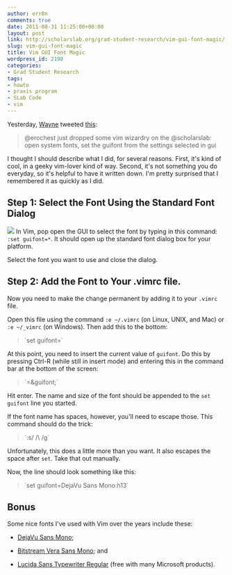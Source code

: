 ```yaml
---
author: err8n
comments: true
date: 2011-08-31 11:25:00+00:00
layout: post
link: http://scholarslab.org/grad-student-research/vim-gui-font-magic/
slug: vim-gui-font-magic
title: Vim GUI Font Magic
wordpress_id: 2198
categories:
- Grad Student Research
tags:
- howto
- praxis program
- SLab Code
- vim
---
```


Yesterday, [Wayne](http://www.scholarslab.org/contributors/wsg4w/) tweeted [this](http://twitter.com/#!/wayne_graham/status/108550158442184704):



<blockquote>
@erochest just dropped some vim wizardry on the @scholarslab: open system fonts, set the guifont from the settings selected in gui
</blockquote>



I thought I should describe what I did, for several reasons. First, it's kind of cool, in a geeky vim-lover kind of way. Second, it's not something you do everyday, so it's helpful to have it written down. I'm pretty surprised that I remembered it as quickly as I did.



## Step 1: Select the Font Using the Standard Font Dialog



[![](http://www.scholarslab.org/wp-content/uploads/2011/08/Screen-shot-2011-08-31-at-10.32.05-AM-300x239.png)](http://www.scholarslab.org/praxis-program/vim-gui-font-magic/attachment/screen-shot-2011-08-31-at-10-32-05-am/) In Vim, pop open the GUI to select the font by typing in this command: `:set guifont=*`. It should open up the standard font dialog box for your platform.

Select the font you want to use and close the dialog.



## Step 2: Add the Font to Your .vimrc file.



Now you need to make the change permanent by adding it to your `.vimrc` file.

Open this file using the command `:e ~/.vimrc` (on Linux, UNIX, and Mac) or `:e ~/_vimrc` (on Windows). Then add this to the bottom:



<blockquote>`set guifont=`</blockquote>



At this point, you need to insert the current value of `guifont`. Do this by pressing Ctrl-R (while still in insert mode) and entering this in the command bar at the bottom of the screen:



<blockquote>`=&guifont;`</blockquote>



Hit enter. The name and size of the font should be appended to the `set guifont` line you started.

If the font name has spaces, however, you'll need to escape those. This command should do the trick:



<blockquote>`:s/ /\ /g`</blockquote>



Unfortunately, this does a little more than you want. It also escapes the space after `set`. Take that out manually.

Now, the line should look something like this:



<blockquote>`set guifont=DejaVu Sans Mono:h13`</blockquote>





## Bonus



Some nice fonts I've used with Vim over the years include these:





  * [DejaVu Sans Mono](http://dejavu-fonts.org/wiki/Main_Page);


  * [Bitstream Vera Sans Mono](http://ftp.gnome.org/pub/GNOME/sources/ttf-bitstream-vera/1.10/); and


  * [Lucida Sans Typewriter Regular](http://www.microsoft.com/typography/fonts/font.aspx?FMID=630) (free with many Microsoft products).




